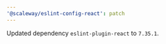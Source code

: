 ```yaml
---
'@scaleway/eslint-config-react': patch
---
```


Updated dependency `eslint-plugin-react` to `7.35.1`.
